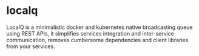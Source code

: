 # localq
LocalQ is a minimalistic docker and kubernetes native broadcasting queue using REST APIs, it simplifies services integration and inter-service communication, removes cumbersome dependencies and client libraries from your services.
